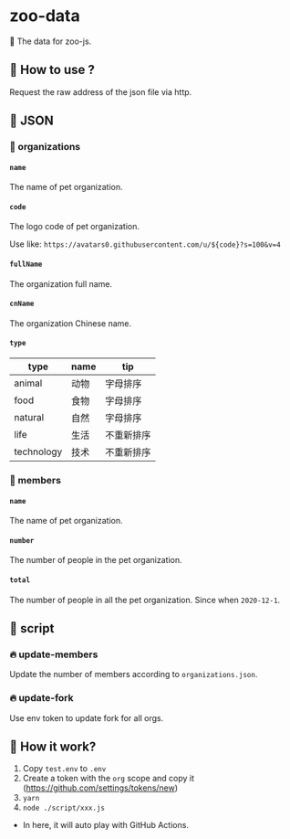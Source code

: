 # zoo-data
🍩 The data for zoo-js.

## 🎉 How to use ?

Request the raw address of the json file via http.

## 🌟 JSON

### 🎈 organizations

#### `name`

The name of pet organization.

#### `code`

The logo code of pet organization.

Use like: `https://avatars0.githubusercontent.com/u/${code}?s=100&v=4`

#### `fullName`

The organization full name.

#### `cnName`

The organization Chinese name.

#### `type`

| type | name | tip |
| -- | -- | -- |
| animal | 动物 | 字母排序 |
| food | 食物 | 字母排序 |
| natural | 自然 | 字母排序 |
| life | 生活 | 不重新排序 |
| technology | 技术 | 不重新排序 |

### 🎈 members

#### `name`

The name of pet organization.

#### `number`

The number of people in the pet organization.

#### `total`

The number of people in all the pet organization. Since when `2020-12-1`.

## 🌈 script

### 🔥 update-members

Update the number of members according to `organizations.json`.

### 🔥 update-fork

Use env token to update fork for all orgs.

## 💬 How it work?

1. Copy `test.env` to `.env`
2. Create a token with the `org` scope and copy it (https://github.com/settings/tokens/new)
3. `yarn`
4. `node ./script/xxx.js`

- In here, it will auto play with GitHub Actions.
